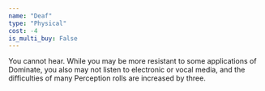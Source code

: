 ```yaml
---
name: "Deaf"
type: "Physical"
cost: -4
is_multi_buy: False
---
```


You cannot hear. While you may be more resistant to some applications of Dominate, you also may not listen to electronic or vocal media, and the difficulties of many Perception rolls are increased by three.